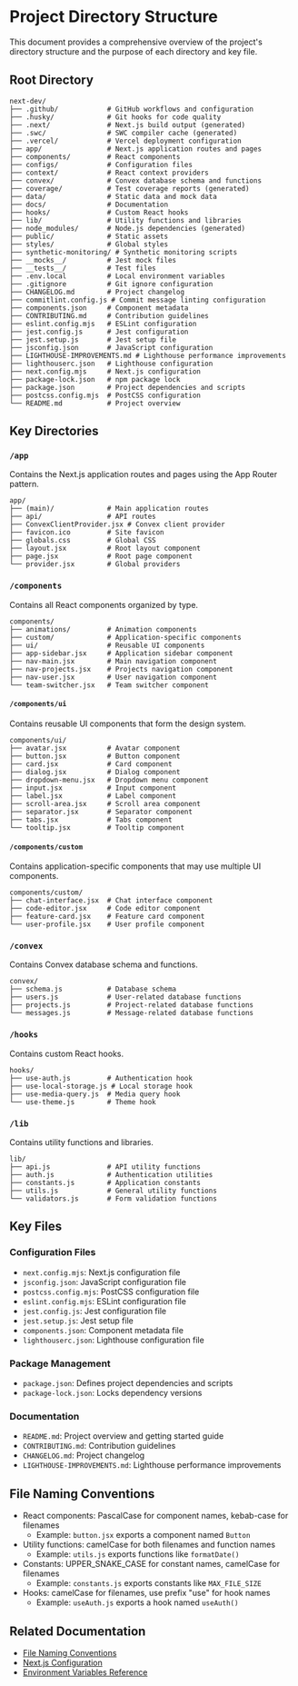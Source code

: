 # Project Directory Structure

This document provides a comprehensive overview of the project's directory structure and the purpose of each directory and key file.

## Root Directory

```
next-dev/
├── .github/            # GitHub workflows and configuration
├── .husky/             # Git hooks for code quality
├── .next/              # Next.js build output (generated)
├── .swc/               # SWC compiler cache (generated)
├── .vercel/            # Vercel deployment configuration
├── app/                # Next.js application routes and pages
├── components/         # React components
├── configs/            # Configuration files
├── context/            # React context providers
├── convex/             # Convex database schema and functions
├── coverage/           # Test coverage reports (generated)
├── data/               # Static data and mock data
├── docs/               # Documentation
├── hooks/              # Custom React hooks
├── lib/                # Utility functions and libraries
├── node_modules/       # Node.js dependencies (generated)
├── public/             # Static assets
├── styles/             # Global styles
├── synthetic-monitoring/ # Synthetic monitoring scripts
├── __mocks__/          # Jest mock files
├── __tests__/          # Test files
├── .env.local          # Local environment variables
├── .gitignore          # Git ignore configuration
├── CHANGELOG.md        # Project changelog
├── commitlint.config.js # Commit message linting configuration
├── components.json     # Component metadata
├── CONTRIBUTING.md     # Contribution guidelines
├── eslint.config.mjs   # ESLint configuration
├── jest.config.js      # Jest configuration
├── jest.setup.js       # Jest setup file
├── jsconfig.json       # JavaScript configuration
├── LIGHTHOUSE-IMPROVEMENTS.md # Lighthouse performance improvements
├── lighthouserc.json   # Lighthouse configuration
├── next.config.mjs     # Next.js configuration
├── package-lock.json   # npm package lock
├── package.json        # Project dependencies and scripts
├── postcss.config.mjs  # PostCSS configuration
└── README.md           # Project overview
```

## Key Directories

### `/app`

Contains the Next.js application routes and pages using the App Router pattern.

```
app/
├── (main)/             # Main application routes
├── api/                # API routes
├── ConvexClientProvider.jsx # Convex client provider
├── favicon.ico         # Site favicon
├── globals.css         # Global CSS
├── layout.jsx          # Root layout component
├── page.jsx            # Root page component
└── provider.jsx        # Global providers
```

### `/components`

Contains all React components organized by type.

```
components/
├── animations/         # Animation components
├── custom/             # Application-specific components
├── ui/                 # Reusable UI components
├── app-sidebar.jsx     # Application sidebar component
├── nav-main.jsx        # Main navigation component
├── nav-projects.jsx    # Projects navigation component
├── nav-user.jsx        # User navigation component
└── team-switcher.jsx   # Team switcher component
```

#### `/components/ui`

Contains reusable UI components that form the design system.

```
components/ui/
├── avatar.jsx          # Avatar component
├── button.jsx          # Button component
├── card.jsx            # Card component
├── dialog.jsx          # Dialog component
├── dropdown-menu.jsx   # Dropdown menu component
├── input.jsx           # Input component
├── label.jsx           # Label component
├── scroll-area.jsx     # Scroll area component
├── separator.jsx       # Separator component
├── tabs.jsx            # Tabs component
└── tooltip.jsx         # Tooltip component
```

#### `/components/custom`

Contains application-specific components that may use multiple UI components.

```
components/custom/
├── chat-interface.jsx  # Chat interface component
├── code-editor.jsx     # Code editor component
├── feature-card.jsx    # Feature card component
└── user-profile.jsx    # User profile component
```

### `/convex`

Contains Convex database schema and functions.

```
convex/
├── schema.js           # Database schema
├── users.js            # User-related database functions
├── projects.js         # Project-related database functions
└── messages.js         # Message-related database functions
```

### `/hooks`

Contains custom React hooks.

```
hooks/
├── use-auth.js         # Authentication hook
├── use-local-storage.js # Local storage hook
├── use-media-query.js  # Media query hook
└── use-theme.js        # Theme hook
```

### `/lib`

Contains utility functions and libraries.

```
lib/
├── api.js              # API utility functions
├── auth.js             # Authentication utilities
├── constants.js        # Application constants
├── utils.js            # General utility functions
└── validators.js       # Form validation functions
```

## Key Files

### Configuration Files

- `next.config.mjs`: Next.js configuration file
- `jsconfig.json`: JavaScript configuration file
- `postcss.config.mjs`: PostCSS configuration file
- `eslint.config.mjs`: ESLint configuration file
- `jest.config.js`: Jest configuration file
- `jest.setup.js`: Jest setup file
- `components.json`: Component metadata file
- `lighthouserc.json`: Lighthouse configuration file

### Package Management

- `package.json`: Defines project dependencies and scripts
- `package-lock.json`: Locks dependency versions

### Documentation

- `README.md`: Project overview and getting started guide
- `CONTRIBUTING.md`: Contribution guidelines
- `CHANGELOG.md`: Project changelog
- `LIGHTHOUSE-IMPROVEMENTS.md`: Lighthouse performance improvements

## File Naming Conventions

- React components: PascalCase for component names, kebab-case for filenames
  - Example: `button.jsx` exports a component named `Button`
- Utility functions: camelCase for both filenames and function names
  - Example: `utils.js` exports functions like `formatDate()`
- Constants: UPPER_SNAKE_CASE for constant names, camelCase for filenames
  - Example: `constants.js` exports constants like `MAX_FILE_SIZE`
- Hooks: camelCase for filenames, use prefix "use" for hook names
  - Example: `useAuth.js` exports a hook named `useAuth()`

## Related Documentation

- [File Naming Conventions](./file-naming-conventions.md)
- [Next.js Configuration](./nextjs-configuration.md)
- [Environment Variables Reference](./environment-variables.md)
